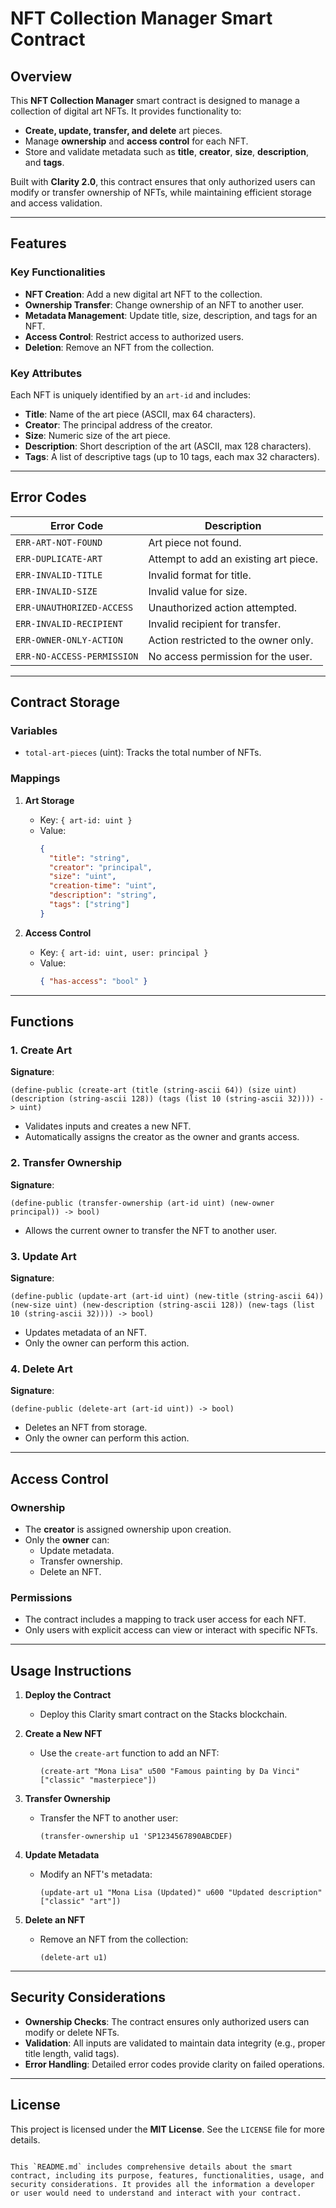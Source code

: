 # NFT Collection Manager Smart Contract

## Overview

This **NFT Collection Manager** smart contract is designed to manage a collection of digital art NFTs. It provides functionality to:
- **Create, update, transfer, and delete** art pieces.
- Manage **ownership** and **access control** for each NFT.
- Store and validate metadata such as **title**, **creator**, **size**, **description**, and **tags**.

Built with **Clarity 2.0**, this contract ensures that only authorized users can modify or transfer ownership of NFTs, while maintaining efficient storage and access validation.

---

## Features

### Key Functionalities
- **NFT Creation**: Add a new digital art NFT to the collection.
- **Ownership Transfer**: Change ownership of an NFT to another user.
- **Metadata Management**: Update title, size, description, and tags for an NFT.
- **Access Control**: Restrict access to authorized users.
- **Deletion**: Remove an NFT from the collection.

### Key Attributes
Each NFT is uniquely identified by an `art-id` and includes:
- **Title**: Name of the art piece (ASCII, max 64 characters).
- **Creator**: The principal address of the creator.
- **Size**: Numeric size of the art piece.
- **Description**: Short description of the art (ASCII, max 128 characters).
- **Tags**: A list of descriptive tags (up to 10 tags, each max 32 characters).

---

## Error Codes

| Error Code           | Description                                    |
|-----------------------|------------------------------------------------|
| `ERR-ART-NOT-FOUND`   | Art piece not found.                          |
| `ERR-DUPLICATE-ART`   | Attempt to add an existing art piece.         |
| `ERR-INVALID-TITLE`   | Invalid format for title.                     |
| `ERR-INVALID-SIZE`    | Invalid value for size.                       |
| `ERR-UNAUTHORIZED-ACCESS` | Unauthorized action attempted.              |
| `ERR-INVALID-RECIPIENT` | Invalid recipient for transfer.              |
| `ERR-OWNER-ONLY-ACTION` | Action restricted to the owner only.          |
| `ERR-NO-ACCESS-PERMISSION` | No access permission for the user.         |

---

## Contract Storage

### Variables
- `total-art-pieces` (uint): Tracks the total number of NFTs.

### Mappings
1. **Art Storage**
   - Key: `{ art-id: uint }`
   - Value:
     ```json
     {
       "title": "string",
       "creator": "principal",
       "size": "uint",
       "creation-time": "uint",
       "description": "string",
       "tags": ["string"]
     }
     ```

2. **Access Control**
   - Key: `{ art-id: uint, user: principal }`
   - Value:
     ```json
     { "has-access": "bool" }
     ```

---

## Functions

### 1. **Create Art**
**Signature**: 
```clarity
(define-public (create-art (title (string-ascii 64)) (size uint) (description (string-ascii 128)) (tags (list 10 (string-ascii 32)))) -> uint)
```
- Validates inputs and creates a new NFT.
- Automatically assigns the creator as the owner and grants access.

### 2. **Transfer Ownership**
**Signature**:
```clarity
(define-public (transfer-ownership (art-id uint) (new-owner principal)) -> bool)
```
- Allows the current owner to transfer the NFT to another user.

### 3. **Update Art**
**Signature**:
```clarity
(define-public (update-art (art-id uint) (new-title (string-ascii 64)) (new-size uint) (new-description (string-ascii 128)) (new-tags (list 10 (string-ascii 32)))) -> bool)
```
- Updates metadata of an NFT.
- Only the owner can perform this action.

### 4. **Delete Art**
**Signature**:
```clarity
(define-public (delete-art (art-id uint)) -> bool)
```
- Deletes an NFT from storage.
- Only the owner can perform this action.

---

## Access Control

### Ownership
- The **creator** is assigned ownership upon creation.
- Only the **owner** can:
  - Update metadata.
  - Transfer ownership.
  - Delete an NFT.

### Permissions
- The contract includes a mapping to track user access for each NFT.
- Only users with explicit access can view or interact with specific NFTs.

---

## Usage Instructions

1. **Deploy the Contract**
   - Deploy this Clarity smart contract on the Stacks blockchain.

2. **Create a New NFT**
   - Use the `create-art` function to add an NFT:
     ```clarity
     (create-art "Mona Lisa" u500 "Famous painting by Da Vinci" ["classic" "masterpiece"])
     ```

3. **Transfer Ownership**
   - Transfer the NFT to another user:
     ```clarity
     (transfer-ownership u1 'SP1234567890ABCDEF)
     ```

4. **Update Metadata**
   - Modify an NFT's metadata:
     ```clarity
     (update-art u1 "Mona Lisa (Updated)" u600 "Updated description" ["classic" "art"])
     ```

5. **Delete an NFT**
   - Remove an NFT from the collection:
     ```clarity
     (delete-art u1)
     ```

---

## Security Considerations

- **Ownership Checks**: The contract ensures only authorized users can modify or delete NFTs.
- **Validation**: All inputs are validated to maintain data integrity (e.g., proper title length, valid tags).
- **Error Handling**: Detailed error codes provide clarity on failed operations.

---

## License

This project is licensed under the **MIT License**. See the `LICENSE` file for more details.
```

This `README.md` includes comprehensive details about the smart contract, including its purpose, features, functionalities, usage, and security considerations. It provides all the information a developer or user would need to understand and interact with your contract.